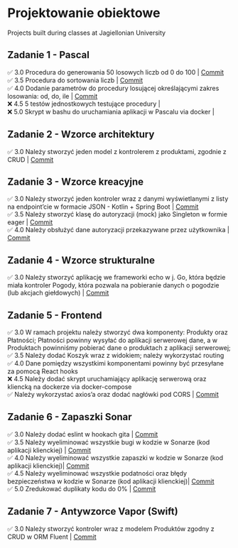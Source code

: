 # Projektowanie obiektowe 

Projects built during classes at Jagiellonian University   
## Zadanie 1 - Pascal
✅ 3.0 Procedura do generowania 50 losowych liczb od 0 do 100 | [Commit](https://github.com/rabarbar15/projektowanie-obiektowe/commit/a280a248cf0a48677e0fbd65dff9ec21fba9cd1f)     
✅ 3.5 Procedura do sortowania liczb | [Commit](https://github.com/rabarbar15/projektowanie-obiektowe/commit/3099ba4e9873e69487ca89ba72dc5eb15d86997e)    
✅ 4.0  Dodanie parametrów do procedury losującej określającymi zakres losowania: od, do, ile | [Commit](https://github.com/rabarbar15/projektowanie-obiektowe/commit/52b40713741cb48ac4e9133384b7a3611a5e202e)   
❌ 4.5 5 testów jednostkowych testujące procedury |   
❌ 5.0 Skrypt w bashu do uruchamiania aplikacji w Pascalu via docker |   

## Zadanie 2 - Wzorce architektury
✅ 3.0 Należy stworzyć jeden model z kontrolerem z produktami, zgodnie z CRUD | [Commit](https://github.com/rabarbar15/projektowanie-obiektowe/commit/df831e704a95bcdfe2081836772f2cb3cc3995b9)   

## Zadanie 3 - Wzorce kreacyjne
✅ 3.0 Należy stworzyć jeden kontroler wraz z danymi wyświetlanymi z listy na endpoint’cie w formacie JSON - Kotlin + Spring Boot | [Commit](https://github.com/rabarbar15/projektowanie-obiektowe/commit/63245ed6d6f2130f966197ea2da4e4e79d8d3088)     
✅ 3.5 Należy stworzyć klasę do autoryzacji (mock) jako Singleton w formie eager | [Commit](https://github.com/rabarbar15/projektowanie-obiektowe/commit/608d2a76d1c62a812abd6335ae06899b12c3467d)     
✅ 4.0 Należy obsłużyć dane autoryzacji przekazywane przez użytkownika | [Commit](https://github.com/rabarbar15/projektowanie-obiektowe/commit/99f557208256281a7aa46e9829f940aca8af4fdb)    

## Zadanie 4 - Wzorce strukturalne   
✅ 3.0 Należy stworzyć aplikację we frameworki echo w j. Go, która będzie miała kontroler Pogody, która pozwala na pobieranie danych o pogodzie (lub akcjach giełdowych) | [Commit](https://github.com/rabarbar15/projektowanie-obiektowe/commit/d3f4e81e377fab28e31caea049af99fb0508b24c)   

## Zadanie 5 - Frontend    
✅ 3.0 W ramach projektu należy stworzyć dwa komponenty: Produkty oraz Płatności; Płatności powinny wysyłać do aplikacji serwerowej dane, a w Produktach powinniśmy pobierać dane o produktach z aplikacji serwerowej;            
✅ 3.5 Należy dodać Koszyk wraz z widokiem; należy wykorzystać routing    
✅ 4.0 Dane pomiędzy wszystkimi komponentami powinny być przesyłane za pomocą React hooks   
❌ 4.5 Należy dodać skrypt uruchamiający aplikację serwerową oraz kliencką na dockerze via docker-compose     
✅ Należy wykorzystać axios’a oraz dodać nagłówki pod CORS | [Commit](https://github.com/rabarbar15/projektowanie-obiektowe/commit/dd369442b0163e3aef0cb1671e5c4fcf87494588)     

## Zadanie 6 - Zapaszki Sonar   
✅ 3.0 Należy dodać eslint w hookach gita | [Commit](https://github.com/rabarbar15/projektowanie-obiektowe/commit/6757a1568cdf842839428c73542d4294494c34e2)    
✅ 3.5 Należy wyeliminować wszystkie bugi w kodzie w Sonarze (kod aplikacji klienckiej) | [Commit](https://github.com/rabarbar15/projektowanie-obiektowe/commit/13127297ef72cd7334382d24b34953a477e9f72a)   
✅ 4.0 Należy wyeliminować wszystkie zapaszki w kodzie w Sonarze (kod aplikacji klienckiej)| [Commit](https://github.com/rabarbar15/projektowanie-obiektowe/commit/13127297ef72cd7334382d24b34953a477e9f72a)   
✅ 4.5 Należy wyeliminować wszystkie podatności oraz błędy bezpieczeństwa w kodzie w Sonarze (kod aplikacji klienckiej)| [Commit](https://github.com/rabarbar15/projektowanie-obiektowe/commit/13127297ef72cd7334382d24b34953a477e9f72a)    
✅ 5.0 Zredukować duplikaty kodu do 0% | [Commit](https://github.com/rabarbar15/projektowanie-obiektowe/commit/13127297ef72cd7334382d24b34953a477e9f72a)   

## Zadanie 7 - Antywzorce Vapor (Swift)   
✅ 3.0 Należy stworzyć kontroler wraz z modelem Produktów zgodny z CRUD w ORM Fluent | [Commit](https://github.com/rabarbar15/projektowanie-obiektowe/commit/fbe7e6a8af728e1b3ca344204d5b7ddfa6a5b385)    
